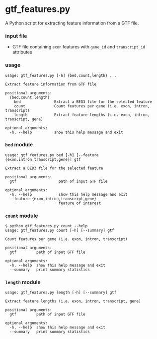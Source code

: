 # gtf_features.py

A Python script for extracting feature information from a GTF file.

### input file

* GTF file containing `exon` features with `gene_id` and `transcript_id` attributes

### usage

```
usage: gtf_features.py [-h] {bed,count,length} ...

Extract feature information from GTF file

positional arguments:
  {bed,count,length}
    bed               Extract a BED3 file for the selected feature
    count             Count features per gene (i.e. exon, intron, transcript)
    length            Extract feature lengths (i.e. exon, intron, transcript, gene)

optional arguments:
  -h, --help          show this help message and exit
```

### `bed` module

```
usage: gtf_features.py bed [-h] [--feature {exon,intron,transcript,gene}] gtf

Extract a BED3 file for the selected feature

positional arguments:
  gtf                   path of input GTF file

optional arguments:
  -h, --help            show this help message and exit
  --feature {exon,intron,transcript,gene}
                        feature of interest
```

### `count` module

```
$ python gtf_features.py count --help
usage: gtf_features.py count [-h] [--summary] gtf

Count features per gene (i.e. exon, intron, transcript)

positional arguments:
  gtf         path of input GTF file

optional arguments:
  -h, --help  show this help message and exit
  --summary   print summary statistics
```

### `length` module

```
usage: gtf_features.py length [-h] [--summary] gtf

Extract feature lengths (i.e. exon, intron, transcript, gene)

positional arguments:
  gtf         path of input GTF file

optional arguments:
  -h, --help  show this help message and exit
  --summary   print summary statistics
```

